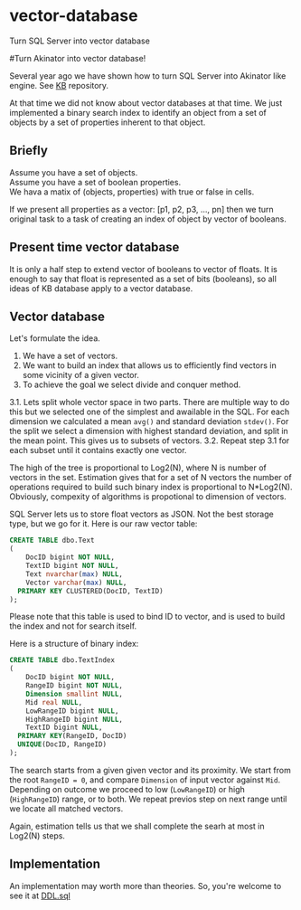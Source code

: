 # vector-database
Turn SQL Server into vector database

#Turn Akinator into vector database!

Several year ago we have shown how to turn SQL Server into Akinator like engine. See [KB](https://github.com/nesterovsky-bros/KB) repository.

At that time we did not know about vector databases at that time.
We just implemented a binary search index to identify an object from a set of objects by a set of properties inherent to that object.

Briefly
-------

Assume you have a set of objects.  
Assume you have a set of boolean properties.  
We hava a matix of (objects, properties) with true or false in cells.  

If we present all properties as a vector: [p1, p2, p3, ..., pn] then we turn original task to a task of creating an index of object by vector of booleans.

Present time vector database
----------------------------

It is only a half step to extend vector of booleans to vector of floats. It is enough to say that float is represented as a set of bits (booleans), so all ideas of KB database apply to a vector database.

Vector database
---------------

Let's formulate the idea.

1. We have a set of vectors.
2. We want to build an index that allows us to efficiently find vectors in some vicinity of a given vector.
3. To achieve the goal we select divide and conquer method.

3.1. Lets split whole vector space in two parts.
     There are multiple way to do this but we selected one of the simplest and awailable in the SQL.
     For each dimension we calculated a mean `avg()` and standard deviation `stdev()`.
     For the split we select a dimension with highest standard deviation, and split in the mean point.
     This gives us to subsets of vectors.
3.2. Repeat step 3.1 for each subset until it contains exactly one vector.

The high of the tree is proportional to Log2(N), where N is number of vectors in the set.
Estimation gives that for a set of N vectors the number of operations required to build such binary index is proportional to N*Log2(N).
Obviously, compexity of algorithms is propotional to dimension of vectors.

SQL Server lets us to store float vectors as JSON. Not the best storage type, but we go for it.
Here is our raw vector table:

```SQL
CREATE TABLE dbo.Text
(
	DocID bigint NOT NULL,
	TextID bigint NOT NULL,
	Text nvarchar(max) NULL,
	Vector varchar(max) NULL,
  PRIMARY KEY CLUSTERED(DocID, TextID)
);
```

Please note that this table is used to bind ID to vector, and is used to build the index and not for search itself.

Here is a structure of binary index:

```SQL
CREATE TABLE dbo.TextIndex
(
	DocID bigint NOT NULL,
	RangeID bigint NOT NULL,
	Dimension smallint NULL,
	Mid real NULL,
	LowRangeID bigint NULL,
	HighRangeID bigint NULL,
	TextID bigint NULL,
  PRIMARY KEY(RangeID, DocID) 
  UNIQUE(DocID, RangeID)
);

```

The search starts from a given given vector and its proximity.
We start from the root `RangeID = 0`, and compare `Dimension` of input vector against `Mid`.
Depending on outcome we proceed to low (`LowRangeID`) or high (`HighRangeID`) range, or to both.
We repeat previos step on next range until we locate all matched vectors.

Again, estimation tells us that we shall complete the searh at most in Log2(N) steps.

Implementation
--------------
An implementation may worth more than theories.
So, you're welcome to see it at [DDL.sql]()
